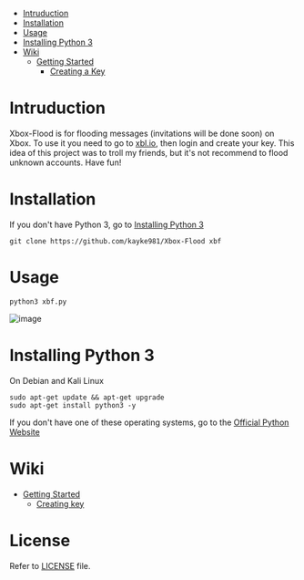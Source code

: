 * [Intruduction](#intruduction)
* [Installation](#installation)
* [Usage](#usage)
* [Installing Python 3](#installing-python-3)
* [Wiki](#wiki)
  *  [Getting Started](https://github.com/kayke981/Xbox-Flood/wiki/Getting-Started)
     *   [Creating a Key](https://github.com/kayke981/Xbox-Flood/wiki/Getting-Started#creating-a-key) 

# Intruduction
Xbox-Flood is for flooding messages (invitations will be done soon) on Xbox. To use it you need to go to [xbl.io](https://xbl.io), then login and create your key.
This idea of this project was to troll my friends, but it's not recommend to flood unknown accounts. Have fun!
# Installation
If you don't have Python 3, go to [Installing Python 3](#installing-python-3)

```
git clone https://github.com/kayke981/Xbox-Flood xbf
```

# Usage
```
python3 xbf.py
```

![image](https://cdn.discordapp.com/attachments/795130563916595270/917552223813255178/Sem_titulo.png)

# Installing Python 3

On Debian and Kali Linux
```
sudo apt-get update && apt-get upgrade
sudo apt-get install python3 -y
```

If you don't have one of these operating systems, go to the [Official Python Website](https://www.python.org/downloads/)

# Wiki

* [Getting Started](https://github.com/kayke981/Xbox-Flood/wiki/Getting-Started)
  *  [Creating key](https://github.com/kayke981/Xbox-Flood/wiki/Getting-Started#creating-a-key)

# License
Refer to [LICENSE](https://github.com/inex1stent/Xbox-Flood/blob/main/LICENSE) file.
